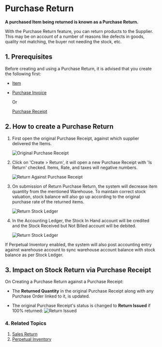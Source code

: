 <!-- add-breadcrumbs -->
# Purchase Return

**A purchased Item being returned is known as a Purchase Return.**

With the Purchase Return feature, you can return products to the
Supplier. This may be on account of a number of reasons like defects in goods,
quality not matching, the buyer not needing the stock, etc.

## 1. Prerequisites
Before creating and using a Purchase Return, it is advised that you create the following first:

* [Item](/docs/user/manual/en/stock/item)
* [Purchase Invoice](/docs/user/manual/en/accounts/purchase-invoice)

    Or

    [Purchase Receipt](/docs/user/manual/en/stock/purchase-receipt)


## 2. How to create a Purchase Return
1. First open the original Purchase Receipt, against which supplier delivered the Items.

    <img class="screenshot" alt="Original Purchase Receipt" src="{{docs_base_url}}/assets/img/stock/purchase-return-original-purchase-receipt.png">

1. Click on 'Create > Return', it will open a new Purchase Receipt with 'Is Return' checked. Items, Rate, and taxes will negative numbers.

    <img class="screenshot" alt="Return Against Purchase Receipt" src="{{docs_base_url}}/assets/img/stock/purchase-return-against-purchase-receipt.png">

1. On submission of Return Purchase Return, the system will decrease item quantity from the mentioned Warehouse. To maintain correct stock valuation, stock balance will also go up according to the original purchase rate of the returned items.

    <img class="screenshot" alt="Return Stock Ledger" src="{{docs_base_url}}/assets/img/stock/purchase-return-stock-ledger.png">

1. In the Accounting Ledger, the Stock In Hand account will be credited and the Stock Received but Not Billed account will be debited.

    <img class="screenshot" alt="Return Stock Ledger" src="{{docs_base_url}}/assets/img/stock/purchase-return-general-ledger.png">

If Perpetual Inventory enabled, the system will also post accounting entry against warehouse account to sync warehouse account balance with stock balance as per Stock Ledger.

## 3. Impact on Stock Return via Purchase Receipt
On Creating a Purchase Return against a Purchase Receipt:

* The **Returned Quantity** in the original Purchase Receipt along with any Purchase Order linked to it, is updated.

* The original Purchase Receipt's status is changed to **Return Issued** if 100% returned:
  ![Return Issued](/docs/assets/img/stock/purchase-return-issue.png)

### 4. Related Topics
1. [Sales Return](/docs/user/manual/en/stock/sales-return)
1. [Perpetual Inventory](/docs/user/manual/en/stock/perpetual-inventory)
